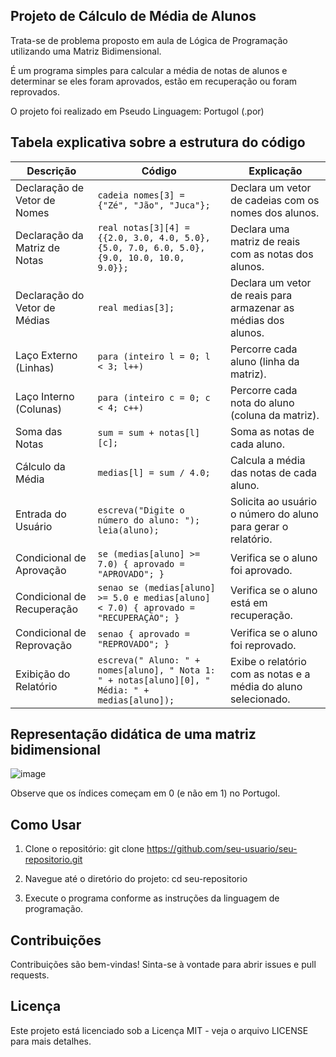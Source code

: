 ## Projeto de Cálculo de Média de Alunos

Trata-se de problema proposto em aula de Lógica de Programação utilizando uma Matriz Bidimensional. 

É um programa simples para calcular a média de notas de alunos e determinar se eles foram aprovados, estão em recuperação ou foram reprovados.

O projeto foi realizado em Pseudo Linguagem: Portugol (.por)


## Tabela explicativa sobre a estrutura do código

| **Descrição**                | **Código**                                                                                      | **Explicação**                                                                 |
|------------------------------|------------------------------------------------------------------------------------------------|--------------------------------------------------------------------------------|
| Declaração de Vetor de Nomes | `cadeia nomes[3] = {"Zé", "Jão", "Juca"};`                                                     | Declara um vetor de cadeias com os nomes dos alunos.                           |
| Declaração da Matriz de Notas| `real notas[3][4] = {{2.0, 3.0, 4.0, 5.0}, {5.0, 7.0, 6.0, 5.0}, {9.0, 10.0, 10.0, 9.0}};`     | Declara uma matriz de reais com as notas dos alunos.                           |
| Declaração do Vetor de Médias| `real medias[3];`                                                                             | Declara um vetor de reais para armazenar as médias dos alunos.                 |
| Laço Externo (Linhas)        | `para (inteiro l = 0; l < 3; l++)`                                                            | Percorre cada aluno (linha da matriz).                                         |
| Laço Interno (Colunas)       | `para (inteiro c = 0; c < 4; c++)`                                                            | Percorre cada nota do aluno (coluna da matriz).                                |
| Soma das Notas               | `sum = sum + notas[l][c];`                                                                    | Soma as notas de cada aluno.                                                   |
| Cálculo da Média             | `medias[l] = sum / 4.0;`                                                                      | Calcula a média das notas de cada aluno.                                       |
| Entrada do Usuário           | `escreva("Digite o número do aluno: "); leia(aluno);`                                         | Solicita ao usuário o número do aluno para gerar o relatório.                  |
| Condicional de Aprovação     | `se (medias[aluno] >= 7.0) { aprovado = "APROVADO"; }`                                        | Verifica se o aluno foi aprovado.                                              |
| Condicional de Recuperação   | `senao se (medias[aluno] >= 5.0 e medias[aluno] < 7.0) { aprovado = "RECUPERAÇÃO"; }`         | Verifica se o aluno está em recuperação.                                       |
| Condicional de Reprovação    | `senao { aprovado = "REPROVADO"; }`                                                           | Verifica se o aluno foi reprovado.                                             |
| Exibição do Relatório        | `escreva(" Aluno: " + nomes[aluno], " Nota 1: " + notas[aluno][0], " Média: " + medias[aluno]);` | Exibe o relatório com as notas e a média do aluno selecionado.                 |

## Representação didática de uma matriz bidimensional

![image](https://github.com/user-attachments/assets/6dd4722d-bb20-43c7-a0ce-2901995c6a25)

Observe que os índices começam em 0 (e não em 1) no Portugol.



## Como Usar

1. Clone o repositório: 
   git clone https://github.com/seu-usuario/seu-repositorio.git
   
3. Navegue até o diretório do projeto:
   cd seu-repositorio
   
5. Execute o programa conforme as instruções da linguagem de programação.

## Contribuições
Contribuições são bem-vindas! Sinta-se à vontade para abrir issues e pull requests.

## Licença
Este projeto está licenciado sob a Licença MIT - veja o arquivo LICENSE para mais detalhes.

